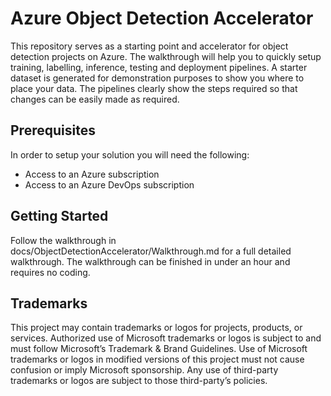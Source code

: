 # Azure Object Detection Accelerator

This repository serves as a starting point and accelerator for object detection projects on Azure. The walkthrough will help you to quickly setup training, labelling, inference, testing and deployment pipelines. A starter dataset is generated for demonstration purposes to show you where to place your data. The pipelines clearly show the steps required so that changes can be easily made as required.

## Prerequisites

In order to setup your solution you will need the following:

- Access to an Azure subscription
- Access to an Azure DevOps subscription

## Getting Started

Follow the walkthrough in docs/ObjectDetectionAccelerator/Walkthrough.md for a full detailed walkthrough. The walkthrough can be finished in under an hour and requires no coding.

## Trademarks

This project may contain trademarks or logos for projects, products, or services. Authorized use of Microsoft trademarks or logos is subject to and must follow Microsoft’s Trademark & Brand Guidelines. Use of Microsoft trademarks or logos in modified versions of this project must not cause confusion or imply Microsoft sponsorship. Any use of third-party trademarks or logos are subject to those third-party’s policies.